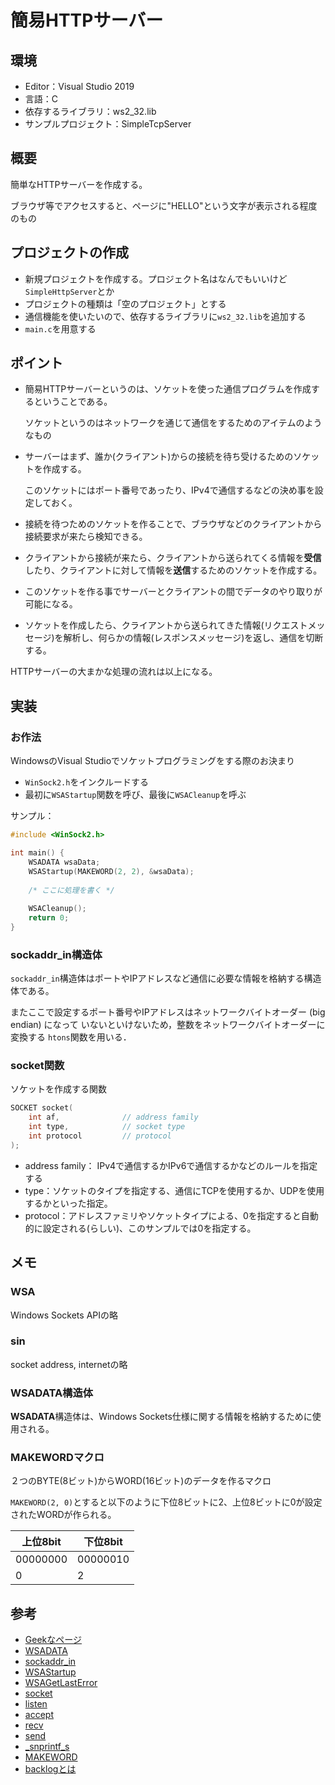 # 簡易HTTPサーバー

## 環境

- Editor：Visual Studio 2019
- 言語：C
- 依存するライブラリ：ws2_32.lib
- サンプルプロジェクト：SimpleTcpServer



## 概要

簡単なHTTPサーバーを作成する。

ブラウザ等でアクセスすると、ページに"HELLO"という文字が表示される程度のもの



## プロジェクトの作成

- 新規プロジェクトを作成する。プロジェクト名はなんでもいいけど`SimpleHttpServer`とか
- プロジェクトの種類は「空のプロジェクト」とする
- 通信機能を使いたいので、依存するライブラリに`ws2_32.lib`を追加する
- `main.c`を用意する



## ポイント

- 簡易HTTPサーバーというのは、ソケットを使った通信プログラムを作成するということである。

  ソケットというのはネットワークを通じて通信をするためのアイテムのようなもの

- サーバーはまず、誰か(クライアント)からの接続を待ち受けるためのソケットを作成する。

  このソケットにはポート番号であったり、IPv4で通信するなどの決め事を設定しておく。

- 接続を待つためのソケットを作ることで、ブラウザなどのクライアントから接続要求が来たら検知できる。

- クライアントから接続が来たら、クライアントから送られてくる情報を**受信**したり、クライアントに対して情報を**送信**するためのソケットを作成する。

- このソケットを作る事でサーバーとクライアントの間でデータのやり取りが可能になる。

- ソケットを作成したら、クライアントから送られてきた情報(リクエストメッセージ)を解析し、何らかの情報(レスポンスメッセージ)を返し、通信を切断する。



HTTPサーバーの大まかな処理の流れは以上になる。



## 実装

### お作法

WindowsのVisual Studioでソケットプログラミングをする際のお決まり

- `WinSock2.h`をインクルードする
- 最初に`WSAStartup`関数を呼び、最後に`WSACleanup`を呼ぶ



サンプル：

```c
#include <WinSock2.h>

int main() {
    WSADATA wsaData;
    WSAStartup(MAKEWORD(2, 2), &wsaData);
    
    /* ここに処理を書く */
    
    WSACleanup();
    return 0;
}

```



### sockaddr_in構造体

`sockaddr_in`構造体はポートやIPアドレスなど通信に必要な情報を格納する構造体である。

またここで設定するポート番号やIPアドレスはネットワークバイトオーダー (big endian) になって いないといけないため，整数をネットワークバイトオーダーに変換する `htons`関数を用いる．



### socket関数

ソケットを作成する関数

```c
SOCKET socket(
    int af,              // address family
    int type,            // socket type
    int protocol         // protocol
);
```

- address family： IPv4で通信するかIPv6で通信するかなどのルールを指定する
- type：ソケットのタイプを指定する、通信にTCPを使用するか、UDPを使用するかといった指定。
- protocol：アドレスファミリやソケットタイプによる、0を指定すると自動的に設定される(らしい)、このサンプルでは0を指定する。





## メモ

### WSA

Windows Sockets APIの略



### sin

socket address, internetの略



### WSADATA構造体

**WSADATA**構造体は、Windows Sockets仕様に関する情報を格納するために使用される。



### MAKEWORDマクロ

２つのBYTE(8ビット)からWORD(16ビット)のデータを作るマクロ

`MAKEWORD(2, 0)`とすると以下のように下位8ビットに2、上位8ビットに0が設定されたWORDが作られる。

| 上位8bit | 下位8bit |
| -------- | -------- |
| 00000000 | 00000010 |
| 0        | 2        |





## 参考

- [Geekなページ](https://www.geekpage.jp/programming/winsock/)
- [WSADATA](http://chokuto.ifdef.jp/advanced/struct/WSADATA.html)
- [sockaddr_in](http://www.fos.kuis.kyoto-u.ac.jp/le2soft/siryo-html/node16.html)
- [WSAStartup](http://chokuto.ifdef.jp/advanced/function/WSAStartup.html)
- [WSAGetLastError](https://chokuto.ifdef.jp/advanced/function/WSAGetLastError.html)
- [socket](https://chokuto.ifdef.jp/advanced/function/socket.html)
- [listen](https://chokuto.ifdef.jp/advanced/function/listen.html)
- [accept](https://chokuto.ifdef.jp/advanced/function/accept.html)
- [recv](https://chokuto.ifdef.jp/advanced/function/recv.html)
- [send](https://chokuto.ifdef.jp/advanced/function/send.html)
- [_snprintf_s](https://qiita.com/ymdymd/items/0e64b0675dfeec18255e)
- [MAKEWORD](https://yttm-work.jp/network/network_0015.html)
- [backlogとは](https://u-kipedia.hateblo.jp/entry/2015/01/01/001135)



